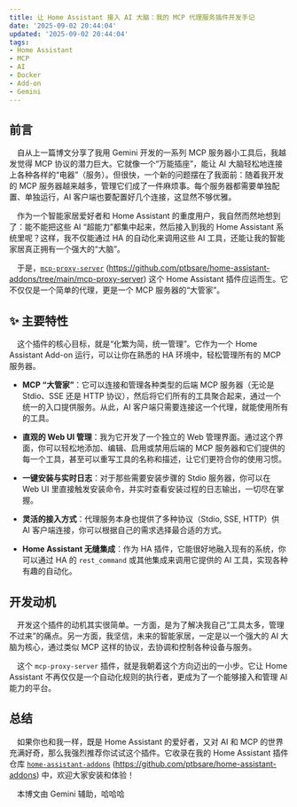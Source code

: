 ```yaml
---
title: 让 Home Assistant 接入 AI 大脑：我的 MCP 代理服务插件开发手记
date: '2025-09-02 20:44:04'
updated: '2025-09-02 20:44:04'
tags:
- Home Assistant
- MCP
- AI
- Docker
- Add-on
- Gemini
---
```


## 前言

&emsp;自从上一篇博文分享了我用 Gemini 开发的一系列 MCP 服务器小工具后，我越发觉得 MCP 协议的潜力巨大。它就像一个“万能插座”，能让 AI 大脑轻松地连接上各种各样的“电器”（服务）。但很快，一个新的问题摆在了我面前：随着我开发的 MCP 服务器越来越多，管理它们成了一件麻烦事。每个服务器都需要单独配置、单独运行，AI 客户端也要配置好几个连接，这显然不够优雅。

&emsp;作为一个智能家居爱好者和 Home Assistant 的重度用户，我自然而然地想到了：能不能把这些 AI “超能力”都集中起来，然后接入到我的 Home Assistant 系统里呢？这样，我不仅能通过 HA 的自动化来调用这些 AI 工具，还能让我的智能家居真正拥有一个强大的“大脑”。

&emsp;于是，[`mcp-proxy-server`](https://github.com/ptbsare/home-assistant-addons/tree/main/mcp-proxy-server) (https://github.com/ptbsare/home-assistant-addons/tree/main/mcp-proxy-server) 这个 Home Assistant 插件应运而生。它不仅仅是一个简单的代理，更是一个 MCP 服务器的“大管家”。

## ✨ 主要特性

&emsp;这个插件的核心目标，就是“化繁为简，统一管理”。它作为一个 Home Assistant Add-on 运行，可以让你在熟悉的 HA 环境中，轻松管理所有的 MCP 服务器。

*   **MCP “大管家”**：它可以连接和管理各种类型的后端 MCP 服务器（无论是 Stdio、SSE 还是 HTTP 协议），然后将它们所有的工具聚合起来，通过一个统一的入口提供服务。从此，AI 客户端只需要连接这一个代理，就能使用所有的工具。

*   **直观的 Web UI 管理**：我为它开发了一个独立的 Web 管理界面。通过这个界面，你可以轻松地添加、编辑、启用或禁用后端的 MCP 服务器和它们提供的每一个工具，甚至可以重写工具的名称和描述，让它们更符合你的使用习惯。

*   **一键安装与实时日志**：对于那些需要安装步骤的 Stdio 服务器，你可以在 Web UI 里直接触发安装命令，并实时查看安装过程的日志输出，一切尽在掌握。

*   **灵活的接入方式**：代理服务本身也提供了多种协议（Stdio, SSE, HTTP）供 AI 客户端连接，你可以根据自己的需求选择最合适的方式。

*   **Home Assistant 无缝集成**：作为 HA 插件，它能很好地融入现有的系统，你可以通过 HA 的 `rest_command` 或其他集成来调用它提供的 AI 工具，实现各种有趣的自动化。

## 开发动机

&emsp;开发这个插件的动机其实很简单。一方面，是为了解决我自己“工具太多，管理不过来”的痛点。另一方面，我坚信，未来的智能家居，一定是以一个强大的 AI 大脑为核心，通过类似 MCP 这样的协议，去协调和控制各种设备与服务。

&emsp;这个 `mcp-proxy-server` 插件，就是我朝着这个方向迈出的一小步。它让 Home Assistant 不再仅仅是一个自动化规则的执行者，更成为了一个能够接入和管理 AI能力的平台。

## 总结

&emsp;如果你也和我一样，既是 Home Assistant 的爱好者，又对 AI 和 MCP 的世界充满好奇，那么我强烈推荐你试试这个插件。它收录在我的 Home Assistant 插件仓库 [`home-assistant-addons`](https://github.com/ptbsare/home-assistant-addons) (https://github.com/ptbsare/home-assistant-addons) 中，欢迎大家安装和体验！

&emsp;本博文由 Gemini 辅助，哈哈哈

